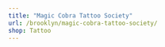 ```yaml
---
title: "Magic Cobra Tattoo Society"
url: /brooklyn/magic-cobra-tattoo-society/
shop: Tattoo
---
```

